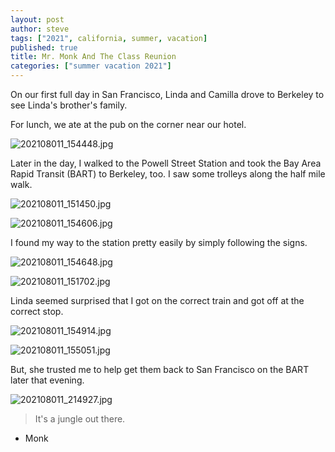 ```yaml
---
layout: post
author: steve
tags: ["2021", california, summer, vacation]
published: true
title: Mr. Monk And The Class Reunion
categories: ["summer vacation 2021"]
---
```

On our first full day in San Francisco, Linda and Camilla drove to Berkeley to see Linda's brother's family.  

For lunch, we ate at the pub on the corner near our hotel.  

![202108011_154448.jpg]({{site.pics_url}}/20210811_154448.jpg)

Later in the day, I walked to the Powell Street Station and took the Bay Area Rapid Transit (BART) to Berkeley, too.  I saw some trolleys along the half mile walk.  

![202108011_151450.jpg]({{site.pics_url}}/20210811_151450.jpg)

![202108011_154606.jpg]({{site.pics_url}}/20210811_154606.jpg)

I found my way to the station pretty easily by simply following the signs.  

![202108011_154648.jpg]({{site.pics_url}}/20210811_154648.jpg)

![202108011_151702.jpg]({{site.pics_url}}/20210811_151702.jpg)

Linda seemed surprised that I got on the correct train and got off at the correct stop.  

![202108011_154914.jpg]({{site.pics_url}}/20210811_154914.jpg)

![202108011_155051.jpg]({{site.pics_url}}/20210811_155051.jpg)

But, she trusted me to help get them back to San Francisco on the BART later that evening.  

![202108011_214927.jpg]({{site.pics_url}}/20210811_214927.jpg)

>It's a jungle out there.  

- Monk  
